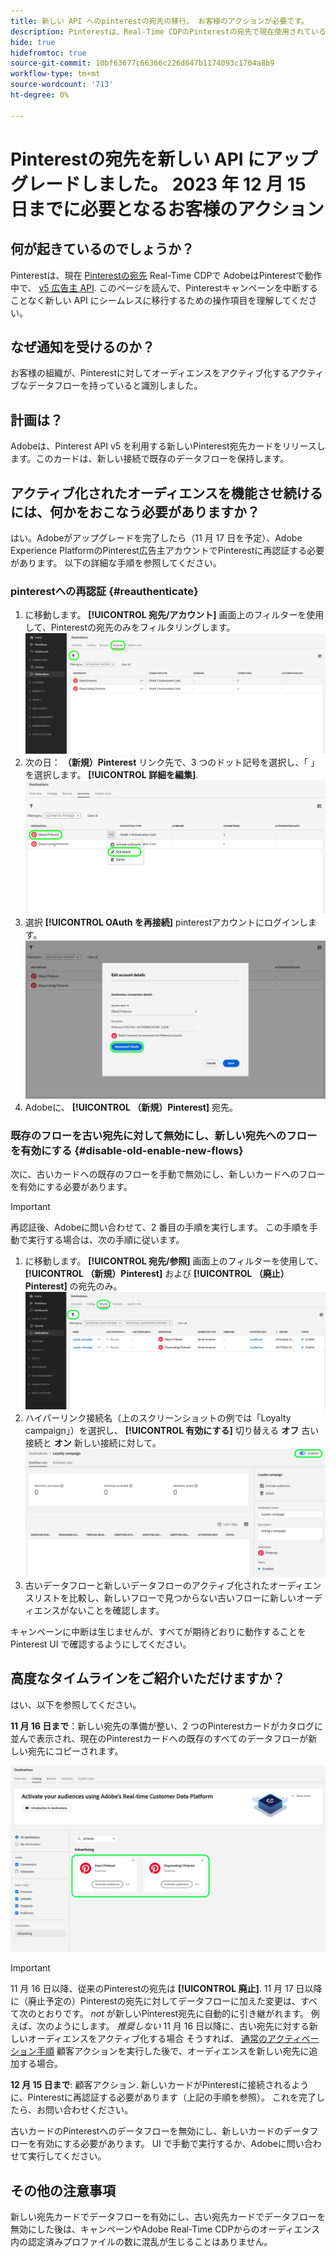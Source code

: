 ```yaml
---
title: 新しい API へのpinterestの宛先の移行。 お客様のアクションが必要です。
description: Pinterestは、Real-Time CDPのPinterestの宛先で現在使用されている v4 広告主 API を廃止します。 pinterestキャンペーンを中断することなく、新しい API にシームレスに移行するために、アクション項目を理解します。
hide: true
hidefromtoc: true
source-git-commit: 10bf63677c66366c226d647b1174093c1704a8b9
workflow-type: tm+mt
source-wordcount: '713'
ht-degree: 0%

---
```


# Pinterestの宛先を新しい API にアップグレードしました。 2023 年 12 月 15 日までに必要となるお客様のアクション

## 何が起きているのでしょうか？

Pinterestは、現在 [Pinterestの宛先](/help/destinations/catalog/advertising/pinterest.md) Real-Time CDPで AdobeはPinterestで動作中で、 [v5 広告主 API](https://developers.pinterest.com/docs/getting-started/migration/). このページを読んで、Pinterestキャンペーンを中断することなく新しい API にシームレスに移行するための操作項目を理解してください。

## なぜ通知を受けるのか？

お客様の組織が、Pinterestに対してオーディエンスをアクティブ化するアクティブなデータフローを持っていると識別しました。

## 計画は？

Adobeは、Pinterest API v5 を利用する新しいPinterest宛先カードをリリースします。このカードは、新しい接続で既存のデータフローを保持します。

## アクティブ化されたオーディエンスを機能させ続けるには、何かをおこなう必要がありますか？

はい。Adobeがアップグレードを完了したら（11 月 17 日を予定）、Adobe Experience PlatformのPinterest広告主アカウントでPinterestに再認証する必要があります。 以下の詳細な手順を参照してください。

### pinterestへの再認証 {#reauthenticate}

1. に移動します。 **[!UICONTROL 宛先/アカウント]** 画面上のフィルターを使用して、Pinterestの宛先のみをフィルタリングします。
   ![pinterestアカウントのみをフィルター](/help/destinations/assets/catalog/advertising/pinterest-migration/filter-pinterest-acconts-only.png)
2. 次の日： **（新規）Pinterest** リンク先で、3 つのドット記号を選択し、「 」を選択します。 **[!UICONTROL 詳細を編集]**.
   ![詳細を編集を選択](/help/destinations/assets/catalog/advertising/pinterest-migration/edit-details-pinterest.png)
3. 選択 **[!UICONTROL OAuth を再接続]** pinterestアカウントにログインします。
   ![「 OAuth を再接続」を選択します。](/help/destinations/assets/catalog/advertising/pinterest-migration/reconnect-oauth-pinterest.png)
4. Adobeに、 **[!UICONTROL （新規）Pinterest]** 宛先。

### 既存のフローを古い宛先に対して無効にし、新しい宛先へのフローを有効にする {#disable-old-enable-new-flows}

次に、古いカードへの既存のフローを手動で無効にし、新しいカードへのフローを有効にする必要があります。

>[!IMPORTANT]
>
>再認証後、Adobeに問い合わせて、2 番目の手順を実行します。 この手順を手動で実行する場合は、次の手順に従います。

1. に移動します。 **[!UICONTROL 宛先/参照]** 画面上のフィルターを使用して、 **[!UICONTROL （新規）Pinterest]** および **[!UICONTROL （廃止） Pinterest]** の宛先のみ。
   ![pinterestのデータフローを「参照」タブでのみフィルタリングする](/help/destinations/assets/catalog/advertising/pinterest-migration/filter-pinterest-browse.png)
2. ハイパーリンク接続名（上のスクリーンショットの例では「Loyalty campaign」）を選択し、 **[!UICONTROL 有効にする]** 切り替える **オフ** 古い接続と **オン** 新しい接続に対して。
   ![新しい接続の場合はオン、古い接続の場合はオフに切り替えます。](/help/destinations/assets/catalog/advertising/pinterest-migration/enable-disable-toggle.png)
3. 古いデータフローと新しいデータフローのアクティブ化されたオーディエンスリストを比較し、新しいフローで見つからない古いフローに新しいオーディエンスがないことを確認します。

キャンペーンに中断は生じませんが、すべてが期待どおりに動作することをPinterest UI で確認するようにしてください。

## 高度なタイムラインをご紹介いただけますか？

はい、以下を参照してください。

**11 月 16 日まで**：新しい宛先の準備が整い、2 つのPinterestカードがカタログに並んで表示され、現在のPinterestカードへの既存のすべてのデータフローが新しい宛先にコピーされます。

![新旧のPinterestの宛先を並べて表示](/help/destinations/assets/catalog/advertising/pinterest-migration/pinterest-two-cards-side-by-side.png)

>[!IMPORTANT]
>
>11 月 16 日以降、従来のPinterestの宛先は **[!UICONTROL 廃止]**. <span class="preview">11 月 17 日以降に（廃止予定の）Pinterestの宛先に対してデータフローに加えた変更は、すべて次のとおりです。 *not* が新しいPinterest宛先に自動的に引き継がれます。 </span>
>例えば、次のようにします。 *推奨しない* 11 月 16 日以降に、古い宛先に対する新しいオーディエンスをアクティブ化する場合 そうすれば、 [通常のアクティベーション手順](/help/destinations/ui/activate-segment-streaming-destinations.md) 顧客アクションを実行した後で、オーディエンスを新しい宛先に追加する場合。

**12 月 15 日まで**: <span class="preview">顧客アクション</span>. 新しいカードがPinterestに接続されるように、Pinterestに再認証する必要があります（上記の手順を参照）。 これを完了したら、お問い合わせください。

古いカードのPinterestへのデータフローを無効にし、新しいカードのデータフローを有効にする必要があります。 UI で手動で実行するか、Adobeに問い合わせて実行してください。

## その他の注意事項

新しい宛先カードでデータフローを有効にし、古い宛先カードでデータフローを無効にした後は、キャンペーンやAdobe Real-Time CDPからのオーディエンス内の認定済みプロファイルの数に混乱が生じることはありません。
